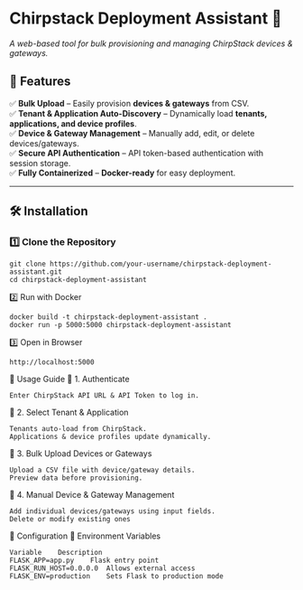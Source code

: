 # **Chirpstack Deployment Assistant 🚀**  
*A web-based tool for bulk provisioning and managing ChirpStack devices & gateways.*

## 🌟 Features
✅ **Bulk Upload** – Easily provision **devices & gateways** from CSV.  
✅ **Tenant & Application Auto-Discovery** – Dynamically load **tenants, applications, and device profiles**.  
✅ **Device & Gateway Management** – Manually add, edit, or delete devices/gateways.  
✅ **Secure API Authentication** – API token-based authentication with session storage.  
✅ **Fully Containerized** – **Docker-ready** for easy deployment.  

---

## 🛠️ Installation  
### **1️⃣ Clone the Repository**  
```
git clone https://github.com/your-username/chirpstack-deployment-assistant.git
cd chirpstack-deployment-assistant
```

2️⃣ Run with Docker
```
docker build -t chirpstack-deployment-assistant .
docker run -p 5000:5000 chirpstack-deployment-assistant
```
3️⃣ Open in Browser
```
http://localhost:5000
```

📖 Usage Guide
🔹 1. Authenticate

    Enter ChirpStack API URL & API Token to log in.

🔹 2. Select Tenant & Application

    Tenants auto-load from ChirpStack.
    Applications & device profiles update dynamically.

🔹 3. Bulk Upload Devices or Gateways

    Upload a CSV file with device/gateway details.
    Preview data before provisioning.

🔹 4. Manual Device & Gateway Management

    Add individual devices/gateways using input fields.
    Delete or modify existing ones

🔧 Configuration
📌 Environment Variables
```
Variable	Description
FLASK_APP=app.py	Flask entry point
FLASK_RUN_HOST=0.0.0.0	Allows external access
FLASK_ENV=production	Sets Flask to production mode
```